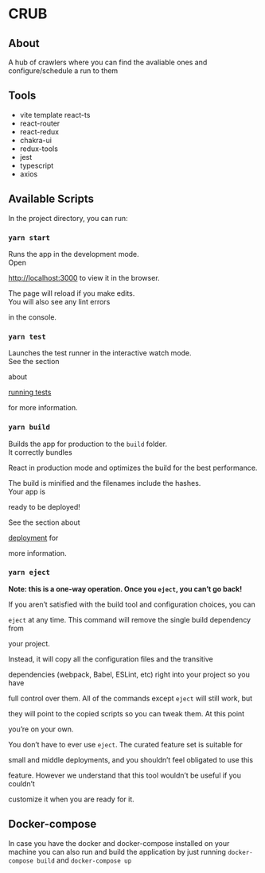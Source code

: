 
# CRUB
## About

A hub of crawlers where you can find the avaliable ones and configure/schedule a run to them
  
## Tools
- vite template react-ts
- react-router
- react-redux
- chakra-ui
- redux-tools
- jest
- typescript
- axios

## Available Scripts

  

In the project directory, you can run:

  

### `yarn start`

  

Runs the app in the development mode.<br /> Open

[http://localhost:3000](http://localhost:3000) to view it in the browser.

  

The page will reload if you make edits.<br /> You will also see any lint errors

in the console.

  

### `yarn test`

  

Launches the test runner in the interactive watch mode.<br /> See the section

about

[running tests](https://facebook.github.io/create-react-app/docs/running-tests)

for more information.

  

### `yarn build`

  

Builds the app for production to the `build` folder.<br /> It correctly bundles

React in production mode and optimizes the build for the best performance.

  

The build is minified and the filenames include the hashes.<br /> Your app is

ready to be deployed!

  

See the section about

[deployment](https://facebook.github.io/create-react-app/docs/deployment) for

more information.

  

### `yarn eject`
**Note: this is a one-way operation. Once you `eject`, you can’t go back!**

  

If you aren’t satisfied with the build tool and configuration choices, you can

`eject` at any time. This command will remove the single build dependency from

your project.

  

Instead, it will copy all the configuration files and the transitive

dependencies (webpack, Babel, ESLint, etc) right into your project so you have

full control over them. All of the commands except `eject` will still work, but

they will point to the copied scripts so you can tweak them. At this point

you’re on your own.

  

You don’t have to ever use `eject`. The curated feature set is suitable for

small and middle deployments, and you shouldn’t feel obligated to use this

feature. However we understand that this tool wouldn’t be useful if you couldn’t

customize it when you are ready for it.

  

## Docker-compose

  

In case you have the docker and docker-compose installed on your machine you can also run and build the application by just running `docker-compose build` and `docker-compose up`
